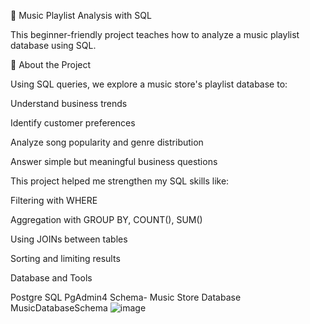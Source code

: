 🎵 Music Playlist Analysis with SQL

This beginner-friendly project teaches how to analyze a music playlist database using SQL.

📌 About the Project

Using SQL queries, we explore a music store's playlist database to:

Understand business trends

Identify customer preferences

Analyze song popularity and genre distribution

Answer simple but meaningful business questions

This project helped me strengthen my SQL skills like:

Filtering with WHERE

Aggregation with GROUP BY, COUNT(), SUM()

Using JOINs between tables

Sorting and limiting results

Database and Tools

Postgre SQL
PgAdmin4
Schema- Music Store Database
MusicDatabaseSchema
![image](https://github.com/user-attachments/assets/0fdf4205-e7da-45e2-a52c-caeac044e3e3)

